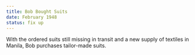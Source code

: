 ```yaml
---
title: Bob Bought Suits
date: February 1948
status: fix up
---
```

With the ordered suits still missing in transit and a new supply of textiles in Manila, Bob purchases tailor-made suits. 
